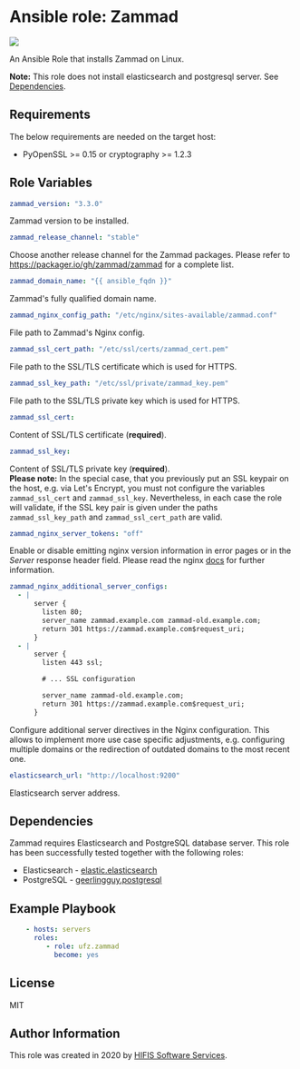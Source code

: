 # Ansible role: Zammad
![](https://github.com/Helmholtz-UFZ/ansible-role-zammad/workflows/CI/badge.svg)

An Ansible Role that installs Zammad on Linux.

**Note:** This role does not install elasticsearch  and postgresql server. See 
[Dependencies](#dependencies).
## Requirements
The below requirements are needed on the target host:
- PyOpenSSL >= 0.15 or cryptography >= 1.2.3

## Role Variables

```yaml
zammad_version: "3.3.0"
```
Zammad version to be installed.

```yaml
zammad_release_channel: "stable"
```
Choose another release channel for the Zammad packages.
Please refer to https://packager.io/gh/zammad/zammad for a complete list.

```yaml
zammad_domain_name: "{{ ansible_fqdn }}"
```
Zammad's fully qualified domain name.

```yaml
zammad_nginx_config_path: "/etc/nginx/sites-available/zammad.conf"
```
File path to Zammad's Nginx config.

```yaml
zammad_ssl_cert_path: "/etc/ssl/certs/zammad_cert.pem"
```
File path to the SSL/TLS certificate which is used for HTTPS.

```yaml
zammad_ssl_key_path: "/etc/ssl/private/zammad_key.pem"
```
File path to the SSL/TLS private key  which is used for HTTPS.

```yaml
zammad_ssl_cert:
```
Content of SSL/TLS certificate (**required**).

```yaml
zammad_ssl_key:
```
Content of SSL/TLS private key (**required**).  
**Please note:** In the special case, that you previously put an SSL keypair
on the host, e.g. via Let's Encrypt, you must not configure the variables
`zammad_ssl_cert` and `zammad_ssl_key`. Nevertheless, in each case the role will
validate, if the SSL key pair is given under the paths `zammad_ssl_key_path` and
`zammad_ssl_cert_path` are valid.

```yaml
zammad_nginx_server_tokens: "off"
```
Enable or disable emitting nginx version information in error pages or in the
_Server_ response header field. Please read the nginx
[docs](http://nginx.org/en/docs/http/ngx_http_core_module.html#server_tokens)
for further information.

```yaml
zammad_nginx_additional_server_configs:
  - |
      server {
        listen 80;
        server_name zammad.example.com zammad-old.example.com;
        return 301 https://zammad.example.com$request_uri;
      }
  - |
      server {
        listen 443 ssl;

        # ... SSL configuration

        server_name zammad-old.example.com;
        return 301 https://zammad.example.com$request_uri;
      }
```
Configure additional server directives in the Nginx configuration.
This allows to implement more use case specific adjustments, e.g.
configuring multiple domains or the redirection of outdated domains to the
most recent one.

```yaml
elasticsearch_url: "http://localhost:9200"
```
Elasticsearch server address.

## Dependencies

Zammad requires Elasticsearch and PostgreSQL database server. This role has
been successfully tested together with the following roles: 
- Elasticsearch - [elastic.elasticsearch](https://galaxy.ansible.com/elastic/elasticsearch)
- PostgreSQL - [geerlingguy.postgresql](https://galaxy.ansible.com/geerlingguy/postgresql)

## Example Playbook

```yaml
    - hosts: servers
      roles:
         - role: ufz.zammad
           become: yes
```

## License

MIT

## Author Information

This role was created in 2020 by [HIFIS Software Services](https://software.hifis.net/).
